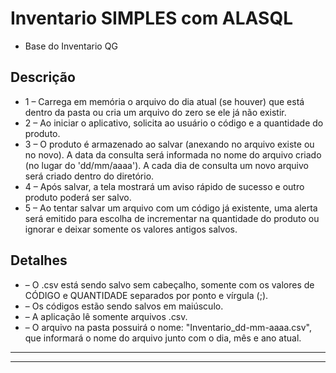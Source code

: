 # **Inventario SIMPLES com ALASQL** #

- Base do Inventario QG


##  **Descrição**  ##

* 1 – Carrega em memória o arquivo do dia atual (se houver) que está dentro da pasta ou cria um arquivo do zero se ele já não existir.
* 2 – Ao iniciar o aplicativo, solicita ao usuário o código e a quantidade do produto.
* 3 – O produto é armazenado ao salvar (anexando no arquivo existe ou no novo). A data da consulta será informada no nome do arquivo criado (no lugar do 'dd/mm/aaaa'). A cada dia de consulta um novo arquivo será criado dentro do diretório.
* 4 – Após salvar, a tela mostrará um aviso rápido de sucesso e outro produto poderá ser salvo.
* 5 – Ao tentar salvar um arquivo com um código já existente, uma alerta será emitido para escolha de incrementar na quantidade do produto ou ignorar e deixar somente os valores antigos salvos.


##  **Detalhes**  ##

* – O .csv está sendo salvo sem cabeçalho, somente com os valores de CÓDIGO e QUANTIDADE separados por ponto e vírgula (;).
* – Os códigos estão sendo salvos em maiúsculo.
* – A aplicação lê somente arquivos .csv.
* – O arquivo na pasta possuirá o nome: "Inventario_dd-mm-aaaa.csv", que informará o nome do arquivo junto com o dia, mês e ano atual.




--------------------------------------------------------------
----------------------------------------------------------------------------------------------------------------------------
